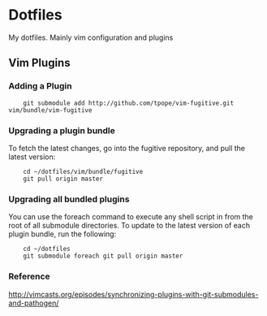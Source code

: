 # Dotfiles

My dotfiles. Mainly vim configuration and plugins

## Vim Plugins

### Adding a Plugin
        git submodule add http://github.com/tpope/vim-fugitive.git vim/bundle/vim-fugitive


### Upgrading a plugin bundle
To fetch the latest changes, go into the fugitive repository, and pull the latest version:

        cd ~/dotfiles/vim/bundle/fugitive
        git pull origin master

### Upgrading all bundled plugins
You can use the foreach command to execute any shell script in from the root of all submodule directories. To update to the latest version of each plugin bundle, run the following:

        cd ~/dotfiles
        git submodule foreach git pull origin master

### Reference

http://vimcasts.org/episodes/synchronizing-plugins-with-git-submodules-and-pathogen/

